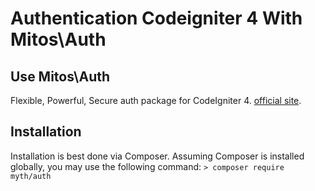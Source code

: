 # Authentication Codeigniter 4 With Mitos\Auth

## Use Mitos\Auth

Flexible, Powerful, Secure auth package for CodeIgniter 4.
[official site](https://github.com/lonnieezell/myth-auth).

## Installation
Installation is best done via Composer. Assuming Composer is installed globally, you may use the following command:
`> composer require myth/auth`
